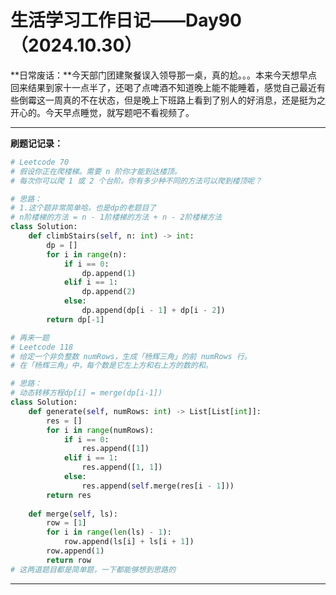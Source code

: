 # 生活学习工作日记——Day90（2024.10.30）

**日常废话：**今天部门团建聚餐误入领导那一桌，真的尬。。。本来今天想早点回来结果到家十一点半了，还喝了点啤酒不知道晚上能不能睡着，感觉自己最近有些倒霉这一周真的不在状态，但是晚上下班路上看到了别人的好消息，还是挺为之开心的。今天早点睡觉，就写题吧不看视频了。

---

**刷题记记录：**

```python
# Leetcode 70
# 假设你正在爬楼梯。需要 n 阶你才能到达楼顶。
# 每次你可以爬 1 或 2 个台阶。你有多少种不同的方法可以爬到楼顶呢？

# 思路：
# 1.这个题非常简单哈，也是dp的老题目了
# n阶楼梯的方法 = n - 1阶楼梯的方法 + n - 2阶楼梯方法
class Solution:
    def climbStairs(self, n: int) -> int:
        dp = []
        for i in range(n):
            if i == 0:
                dp.append(1)
            elif i == 1:
                dp.append(2)
            else:
                dp.append(dp[i - 1] + dp[i - 2])
        return dp[-1]

# 再来一题
# Leetcode 118
# 给定一个非负整数 numRows，生成「杨辉三角」的前 numRows 行。
# 在「杨辉三角」中，每个数是它左上方和右上方的数的和。

# 思路：
# 动态转移方程dp[i] = merge(dp[i-1])
class Solution:
    def generate(self, numRows: int) -> List[List[int]]:
        res = []
        for i in range(numRows):
            if i == 0:
                res.append([1])
            elif i == 1:
                res.append([1, 1])
            else:
                res.append(self.merge(res[i - 1]))
        return res
    
    def merge(self, ls):
        row = [1]
        for i in range(len(ls) - 1):
            row.append(ls[i] + ls[i + 1])
        row.append(1)
        return row
# 这两道题目都是简单题，一下都能够想到思路的
```

---

